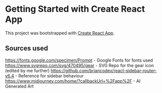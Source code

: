 # Getting Started with Create React App

This project was bootstrapped with [Create React App](https://github.com/facebook/create-react-app).

## Sources used

https://fonts.google.com/specimen/Prompt - Google Fonts for fonts used
https://www.svgrepo.com/svg/470495/gear - SVG Repo for the gear icon (edited by me further)
https://github.com/briancodex/react-sidebar-router-v6.4 - Reference for sidebar behaviour
https://www.midjourney.com/home/?callbackUrl=%2Fapp%2F - AI Generated Art